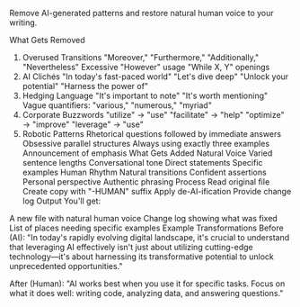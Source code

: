 Remove AI-generated patterns and restore natural human voice to your writing.

What Gets Removed

1. Overused Transitions "Moreover," "Furthermore," "Additionally,"
   "Nevertheless" Excessive "However" usage "While X, Y" openings
2. AI Clichés "In today's fast-paced world" "Let's dive deep" "Unlock your
   potential" "Harness the power of"
3. Hedging Language "It's important to note" "It's worth mentioning" Vague
   quantifiers: "various," "numerous," "myriad"
4. Corporate Buzzwords "utilize" → "use" "facilitate" → "help" "optimize" →
   "improve" "leverage" → "use"
5. Robotic Patterns Rhetorical questions followed by immediate answers Obsessive
   parallel structures Always using exactly three examples Announcement of
   emphasis What Gets Added Natural Voice Varied sentence lengths Conversational
   tone Direct statements Specific examples Human Rhythm Natural transitions
   Confident assertions Personal perspective Authentic phrasing Process Read
   original file Create copy with "-HUMAN" suffix Apply de-AI-ification Provide
   change log Output You'll get:

A new file with natural human voice Change log showing what was fixed List of
places needing specific examples Example Transformations Before (AI): "In
today's rapidly evolving digital landscape, it's crucial to understand that
leveraging AI effectively isn't just about utilizing cutting-edge
technology—it's about harnessing its transformative potential to unlock
unprecedented opportunities."

After (Human): "AI works best when you use it for specific tasks. Focus on what
it does well: writing code, analyzing data, and answering questions."
